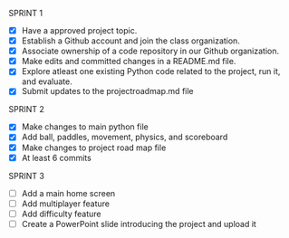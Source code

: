 SPRINT 1
- [x] Have a approved project topic.
- [x] Establish a Github account and join the class organization.
- [x] Associate ownership of a code repository in our Github organization.
- [x] Make edits and committed changes in a README.md file.
- [x] Explore atleast one existing Python code related to the project, run it, and evaluate.
- [x] Submit updates to the projectroadmap.md file

SPRINT 2
- [x] Make changes to main python file
- [x] Add ball, paddles, movement, physics, and scoreboard
- [x] Make changes to project road map file
- [x] At least 6 commits

SPRINT 3
- [ ] Add a main home screen
- [ ] Add multiplayer feature
- [ ] Add difficulty feature
- [ ] Create a PowerPoint slide introducing the project and upload it

